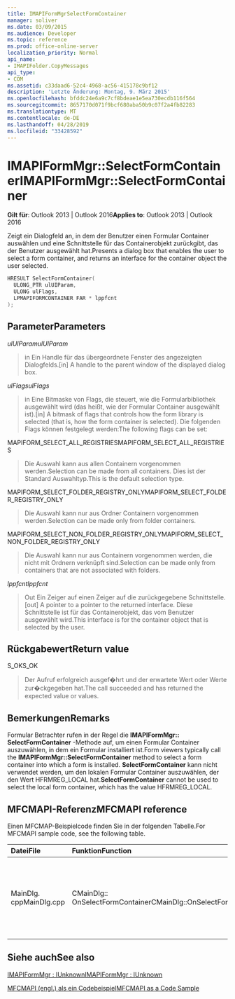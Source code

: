 ```yaml
---
title: IMAPIFormMgrSelectFormContainer
manager: soliver
ms.date: 03/09/2015
ms.audience: Developer
ms.topic: reference
ms.prod: office-online-server
localization_priority: Normal
api_name:
- IMAPIFolder.CopyMessages
api_type:
- COM
ms.assetid: c33daad6-52c4-4968-ac56-415178c9bf12
description: 'Letzte Änderung: Montag, 9. März 2015'
ms.openlocfilehash: bfddc24e6a9c7cf8bdeae1e5ea730ecdb116f564
ms.sourcegitcommit: 8657170d071f9bcf680aba50b9c07f2a4fb82283
ms.translationtype: MT
ms.contentlocale: de-DE
ms.lasthandoff: 04/28/2019
ms.locfileid: "33428592"
---
```

# <a name="imapiformmgrselectformcontainer"></a><span data-ttu-id="b72f9-103">IMAPIFormMgr::SelectFormContainer</span><span class="sxs-lookup"><span data-stu-id="b72f9-103">IMAPIFormMgr::SelectFormContainer</span></span>

  
  
<span data-ttu-id="b72f9-104">**Gilt für**: Outlook 2013 | Outlook 2016</span><span class="sxs-lookup"><span data-stu-id="b72f9-104">**Applies to**: Outlook 2013 | Outlook 2016</span></span> 
  
<span data-ttu-id="b72f9-105">Zeigt ein Dialogfeld an, in dem der Benutzer einen Formular Container auswählen und eine Schnittstelle für das Containerobjekt zurückgibt, das der Benutzer ausgewählt hat.</span><span class="sxs-lookup"><span data-stu-id="b72f9-105">Presents a dialog box that enables the user to select a form container, and returns an interface for the container object the user selected.</span></span>
  
```cpp
HRESULT SelectFormContainer(
  ULONG_PTR ulUIParam,
  ULONG ulFlags,
  LPMAPIFORMCONTAINER FAR * lppfcnt
);
```

## <a name="parameters"></a><span data-ttu-id="b72f9-106">Parameter</span><span class="sxs-lookup"><span data-stu-id="b72f9-106">Parameters</span></span>

 <span data-ttu-id="b72f9-107">_ulUIParam_</span><span class="sxs-lookup"><span data-stu-id="b72f9-107">_ulUIParam_</span></span>
  
> <span data-ttu-id="b72f9-108">in Ein Handle für das übergeordnete Fenster des angezeigten Dialogfelds.</span><span class="sxs-lookup"><span data-stu-id="b72f9-108">[in] A handle to the parent window of the displayed dialog box.</span></span> 
    
 <span data-ttu-id="b72f9-109">_ulFlags_</span><span class="sxs-lookup"><span data-stu-id="b72f9-109">_ulFlags_</span></span>
  
> <span data-ttu-id="b72f9-110">in Eine Bitmaske von Flags, die steuert, wie die Formularbibliothek ausgewählt wird (das heißt, wie der Formular Container ausgewählt ist).</span><span class="sxs-lookup"><span data-stu-id="b72f9-110">[in] A bitmask of flags that controls how the form library is selected (that is, how the form container is selected).</span></span> <span data-ttu-id="b72f9-111">Die folgenden Flags können festgelegt werden:</span><span class="sxs-lookup"><span data-stu-id="b72f9-111">The following flags can be set:</span></span>
    
<span data-ttu-id="b72f9-112">MAPIFORM_SELECT_ALL_REGISTRIES</span><span class="sxs-lookup"><span data-stu-id="b72f9-112">MAPIFORM_SELECT_ALL_REGISTRIES</span></span> 
  
> <span data-ttu-id="b72f9-113">Die Auswahl kann aus allen Containern vorgenommen werden.</span><span class="sxs-lookup"><span data-stu-id="b72f9-113">Selection can be made from all containers.</span></span> <span data-ttu-id="b72f9-114">Dies ist der Standard Auswahltyp.</span><span class="sxs-lookup"><span data-stu-id="b72f9-114">This is the default selection type.</span></span> 
    
<span data-ttu-id="b72f9-115">MAPIFORM_SELECT_FOLDER_REGISTRY_ONLY</span><span class="sxs-lookup"><span data-stu-id="b72f9-115">MAPIFORM_SELECT_FOLDER_REGISTRY_ONLY</span></span> 
  
> <span data-ttu-id="b72f9-116">Die Auswahl kann nur aus Ordner Containern vorgenommen werden.</span><span class="sxs-lookup"><span data-stu-id="b72f9-116">Selection can be made only from folder containers.</span></span>
    
<span data-ttu-id="b72f9-117">MAPIFORM_SELECT_NON_FOLDER_REGISTRY_ONLY</span><span class="sxs-lookup"><span data-stu-id="b72f9-117">MAPIFORM_SELECT_NON_FOLDER_REGISTRY_ONLY</span></span> 
  
> <span data-ttu-id="b72f9-118">Die Auswahl kann nur aus Containern vorgenommen werden, die nicht mit Ordnern verknüpft sind.</span><span class="sxs-lookup"><span data-stu-id="b72f9-118">Selection can be made only from containers that are not associated with folders.</span></span>
    
 <span data-ttu-id="b72f9-119">_lppfcnt_</span><span class="sxs-lookup"><span data-stu-id="b72f9-119">_lppfcnt_</span></span>
  
> <span data-ttu-id="b72f9-120">Out Ein Zeiger auf einen Zeiger auf die zurückgegebene Schnittstelle.</span><span class="sxs-lookup"><span data-stu-id="b72f9-120">[out] A pointer to a pointer to the returned interface.</span></span> <span data-ttu-id="b72f9-121">Diese Schnittstelle ist für das Containerobjekt, das vom Benutzer ausgewählt wird.</span><span class="sxs-lookup"><span data-stu-id="b72f9-121">This interface is for the container object that is selected by the user.</span></span>
    
## <a name="return-value"></a><span data-ttu-id="b72f9-122">Rückgabewert</span><span class="sxs-lookup"><span data-stu-id="b72f9-122">Return value</span></span>

<span data-ttu-id="b72f9-123">S_OK</span><span class="sxs-lookup"><span data-stu-id="b72f9-123">S_OK</span></span> 
  
> <span data-ttu-id="b72f9-124">Der Aufruf erfolgreich ausgef�hrt und der erwartete Wert oder Werte zur�ckgegeben hat.</span><span class="sxs-lookup"><span data-stu-id="b72f9-124">The call succeeded and has returned the expected value or values.</span></span>
    
## <a name="remarks"></a><span data-ttu-id="b72f9-125">Bemerkungen</span><span class="sxs-lookup"><span data-stu-id="b72f9-125">Remarks</span></span>

<span data-ttu-id="b72f9-126">Formular Betrachter rufen in der Regel die **IMAPIFormMgr:: SelectFormContainer** -Methode auf, um einen Formular Container auszuwählen, in dem ein Formular installiert ist.</span><span class="sxs-lookup"><span data-stu-id="b72f9-126">Form viewers typically call the **IMAPIFormMgr::SelectFormContainer** method to select a form container into which a form is installed.</span></span> <span data-ttu-id="b72f9-127">**SelectFormContainer** kann nicht verwendet werden, um den lokalen Formular Container auszuwählen, der den Wert HFRMREG_LOCAL hat.</span><span class="sxs-lookup"><span data-stu-id="b72f9-127">**SelectFormContainer** cannot be used to select the local form container, which has the value HFRMREG_LOCAL.</span></span> 
  
## <a name="mfcmapi-reference"></a><span data-ttu-id="b72f9-128">MFCMAPI-Referenz</span><span class="sxs-lookup"><span data-stu-id="b72f9-128">MFCMAPI reference</span></span>

<span data-ttu-id="b72f9-129">Einen MFCMAP-Beispielcode finden Sie in der folgenden Tabelle.</span><span class="sxs-lookup"><span data-stu-id="b72f9-129">For MFCMAPI sample code, see the following table.</span></span>
  
|<span data-ttu-id="b72f9-130">**Datei**</span><span class="sxs-lookup"><span data-stu-id="b72f9-130">**File**</span></span>|<span data-ttu-id="b72f9-131">**Funktion**</span><span class="sxs-lookup"><span data-stu-id="b72f9-131">**Function**</span></span>|<span data-ttu-id="b72f9-132">**Comment**</span><span class="sxs-lookup"><span data-stu-id="b72f9-132">**Comment**</span></span>|
|:-----|:-----|:-----|
|<span data-ttu-id="b72f9-133">MainDlg. cpp</span><span class="sxs-lookup"><span data-stu-id="b72f9-133">MainDlg.cpp</span></span>  <br/> |<span data-ttu-id="b72f9-134">CMainDlg:: OnSelectFormContainer</span><span class="sxs-lookup"><span data-stu-id="b72f9-134">CMainDlg::OnSelectFormContainer</span></span>  <br/> |<span data-ttu-id="b72f9-135">MFCMAPI verwendet die **IMAPIFormMgr:: SelectFormContainer** -Methode, um einen Formular Container auszuwählen, bevor der Inhalt gerendert wird.</span><span class="sxs-lookup"><span data-stu-id="b72f9-135">MFCMAPI uses the **IMAPIFormMgr::SelectFormContainer** method to select a form container before rendering its contents.</span></span>  <br/> |
   
## <a name="see-also"></a><span data-ttu-id="b72f9-136">Siehe auch</span><span class="sxs-lookup"><span data-stu-id="b72f9-136">See also</span></span>



[<span data-ttu-id="b72f9-137">IMAPIFormMgr : IUnknown</span><span class="sxs-lookup"><span data-stu-id="b72f9-137">IMAPIFormMgr : IUnknown</span></span>](imapiformmgriunknown.md)


[<span data-ttu-id="b72f9-138">MFCMAPI (engl.) als ein Codebeispiel</span><span class="sxs-lookup"><span data-stu-id="b72f9-138">MFCMAPI as a Code Sample</span></span>](mfcmapi-as-a-code-sample.md)

